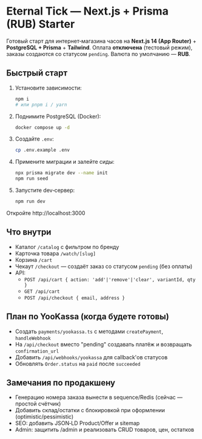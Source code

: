 # Eternal Tick — Next.js + Prisma (RUB) Starter

Готовый старт для интернет‑магазина часов на **Next.js 14 (App Router)** + **PostgreSQL + Prisma** + **Tailwind**.
Оплата **отключена** (тестовый режим), заказы создаются со статусом `pending`. Валюта по умолчанию — **RUB**.

## Быстрый старт

1. Установите зависимости:
   ```bash
   npm i
   # или pnpm i / yarn
   ```

2. Поднимите PostgreSQL (Docker):
   ```bash
   docker compose up -d
   ```

3. Создайте `.env`:
   ```bash
   cp .env.example .env
   ```

4. Примените миграции и залейте сиды:
   ```bash
   npx prisma migrate dev --name init
   npm run seed
   ```

5. Запустите dev‑сервер:
   ```bash
   npm run dev
   ```

Откройте http://localhost:3000

## Что внутри

- Каталог `/catalog` с фильтром по бренду
- Карточка товара `/watch/[slug]`
- Корзина `/cart`
- Чекаут `/checkout` — создаёт заказ со статусом `pending` (без оплаты)
- API:
  - `POST /api/cart { action: 'add'|'remove'|'clear', variantId, qty }`
  - `GET /api/cart`
  - `POST /api/checkout { email, address }`

## План по YooKassa (когда будете готовы)

- Создать `payments/yookassa.ts` с методами `createPayment`, `handleWebhook`
- На `/api/checkout` вместо "pending" создавать платёж и возвращать `confirmation_url`
- Добавить `/api/webhooks/yookassa` для callback'ов статусов
- Обновлять `Order.status` на `paid` после `succeeded`

## Замечания по продакшену

- Генерацию номера заказа вынести в sequence/Redis (сейчас — простой счётчик)
- Добавить склад/остатки с блокировкой при оформлении (optimistic/pessimistic)
- SEO: добавить JSON‑LD Product/Offer и sitemap
- Admin: защитить /admin и реализовать CRUD товаров, цен, остатков
